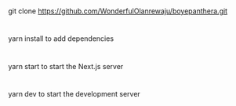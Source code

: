 #
git clone https://github.com/WonderfulOlanrewaju/boyepanthera.git

#
yarn install to add dependencies

#
yarn start to start the Next.js server

#
yarn dev to start the development server